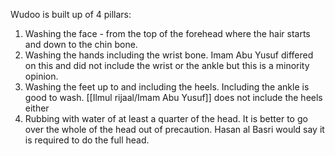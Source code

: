 Wudoo is built up of 4 pillars:
1. Washing the face - from the top of the forehead where the hair starts and down to the chin bone.
2. Washing the hands including the wrist bone. Imam Abu Yusuf differed on this and did not include the wrist or the ankle but this is a minority opinion.
3. Washing the feet up to and including the heels. Including the ankle is good to wash. [[Ilmul rijaal/Imam Abu Yusuf]] does not include the heels either
4. Rubbing with water of at least a quarter of the head. It is better to go over the whole of the head out of precaution. Hasan al Basri would say it is required to do the full head.